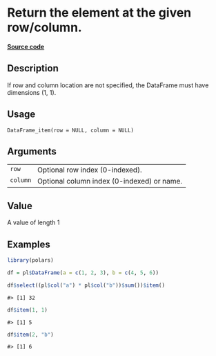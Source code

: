 

# Return the element at the given row/column.

[**Source code**](https://github.com/pola-rs/r-polars/tree/main/R/dataframe__frame.R#L2315)

## Description

If row and column location are not specified, the DataFrame must have
dimensions (1, 1).

## Usage

<pre><code class='language-R'>DataFrame_item(row = NULL, column = NULL)
</code></pre>

## Arguments

<table>
<tr>
<td style="white-space: nowrap; font-family: monospace; vertical-align: top">
<code id="DataFrame_item_:_row">row</code>
</td>
<td>
Optional row index (0-indexed).
</td>
</tr>
<tr>
<td style="white-space: nowrap; font-family: monospace; vertical-align: top">
<code id="DataFrame_item_:_column">column</code>
</td>
<td>
Optional column index (0-indexed) or name.
</td>
</tr>
</table>

## Value

A value of length 1

## Examples

``` r
library(polars)

df = pl$DataFrame(a = c(1, 2, 3), b = c(4, 5, 6))

df$select((pl$col("a") * pl$col("b"))$sum())$item()
```

    #> [1] 32

``` r
df$item(1, 1)
```

    #> [1] 5

``` r
df$item(2, "b")
```

    #> [1] 6
